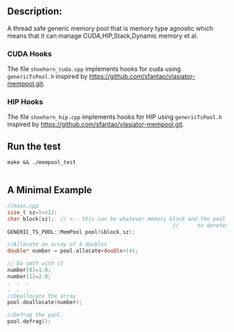 
## Description: 
A thread safe generic memory pool that is memory type agnostic which means that it can manage CUDA,HIP,Stack,Dynamic memory et al.

### CUDA Hooks
The file ```shoehorn_cuda.cpp``` implements hooks for cuda using ```genericTsPool.h``` inspired by https://github.com/sfantao/vlasiator-mempool.git.

### HIP Hooks
The file ```shoehorn_hip.cpp``` implements hooks for HIP using ```genericTsPool.h``` inspired by https://github.com/sfantao/vlasiator-mempool.git.

## Run the test
```
make && ./mempool_test
  
```

## A Minimal Example 
```c++
//main.cpp
size_t sz=1<<12;
char block[sz];  // <-- this can be whatever memory block and the pool will never try 
                                                     //      to dereference it. 
GENERIC_TS_POOL::MemPool pool(&block,sz);

//Allocate an array of 4 doubles
double* number = pool.allocate<double>(4);

// Do smth with it
number[0]=1.0;
number[1]=2.0;
.  .  .
.  .  .
//Deallocate the array
pool.deallocate(number);

//Defrag the pool.
pool.defrag();
```
